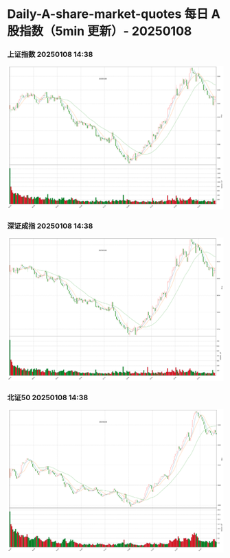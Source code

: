 
# Daily-A-share-market-quotes 每日 A 股指数（5min 更新）- 20250108

### 上证指数 20250108 14:38
![](./fig/2025/1/20250108-sh000001.png)

### 深证成指 20250108 14:38
![](./fig/2025/1/20250108-sz399001.png)

### 北证50 20250108 14:38
![](./fig/2025/1/20250108-bj899050.png)

